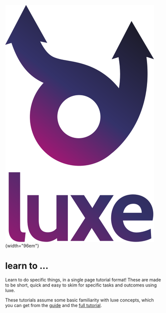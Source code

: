 ![](../images/luxe-dark.svg){width="96em"}

# learn to ...

Learn to do specific things, in a single page tutorial format!
These are made to be short, quick and easy to skim for specific tasks and outcomes using luxe.

These tutorials assume some basic familiarity with luxe concepts, which you can get from the [guide](../guide.md) and the [full tutorial](../tutorials/overview.md).

